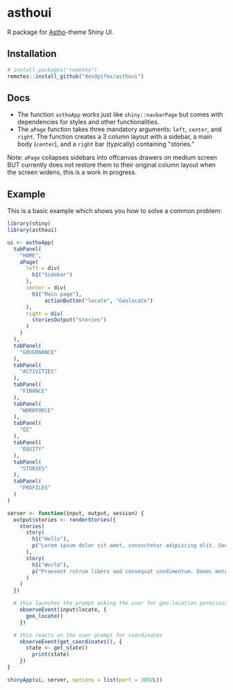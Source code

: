 <!-- badges: start -->
<!-- badges: end -->

# asthoui

R package for [Astho](https://www.astho.org/)-theme Shiny UI.

## Installation

```r
# install.packages("remotes")
remotes::install_github("devOpifex/asthoui")
```

## Docs

- The function `asthoApp` works just like `shiny::navbarPage` but comes with
dependencies for styles and other functionalities.
- The `aPage` function takes three mandatory arguments: `left`, `center`, and `right`.
The function creates a 3 column layout with a sidebar, a main body (`center`), and 
a `right` bar (typically) containing "stories." 

Note: `aPage` collapses sidebars into offcanvas drawers on medium screen BUT currently 
does not restore them to their original column layout when the screen widens, this is a
work in progress.

## Example

This is a basic example which shows you how to solve a common problem:

```r
library(shiny)
library(asthoui)

ui <- asthoApp(
  tabPanel(
    "HOME",
    aPage(
      left = div(
        h1("Sidebar")
      ),
      center = div(
        h1("Main page"),
		    actionButton("locate", "Geolocate")
      ),
      right = div(
        storiesOutput("stories")
      )
    )
  ),
  tabPanel(
    "GOVERNANCE"
  ),
  tabPanel(
    "ACTIVITIES"
  ),
  tabPanel(
    "FINANCE"
  ),
  tabPanel(
    "WORKFORCE"
  ),
  tabPanel(
    "QI"
  ),
  tabPanel(
    "EQUITY"
  ),
  tabPanel(
    "STORIES"
  ),
  tabPanel(
    "PROFILES"
  )
)

server <- function(input, output, session) {
  output$stories <- renderStories({
    stories(
      story(
        h1("Hello"),
        p("Lorem ipsum dolor sit amet, consectetur adipiscing elit. Sed eget quam orci. Vivamus cursus, nunc vel hendrerit sollicitudin, elit tortor rutrum magna, ut cursus ipsum est vel est. Vestibulum euismod erat ac fermentum lobortis. In eleifend, lacus id aliquet efficitur, ipsum purus scelerisque turpis, et convallis libero nulla ut ligula. Maecenas et enim a ante pellentesque aliquet. Donec vitae lectus accumsan, ornare orci vitae, accumsan mi. Nam nec efficitur dolor. Integer id ligula euismod, tempor quam sed, maximus lorem. Nullam ullamcorper euismod ante eu rhoncus. Integer condimentum ligula in metus malesuada congue. Nam feugiat varius sapien, ac malesuada turpis tincidunt id. Vestibulum congue mi lectus, quis scelerisque libero consequat sed. Sed eget erat dapibus, iaculis eros quis, efficitur felis. In hac habitasse platea dictumst. Duis id felis vitae nisi eleifend molestie et vel leo. Sed efficitur, erat non viverra tincidunt, quam libero facilisis nisl, eu hendrerit dolor augue at eros.")
      ),
      story(
        h1("World"),
        p("Praesent rutrum libero sed consequat condimentum. Donec metus arcu, dictum posuere turpis ac, mattis lacinia arcu. Nam malesuada mauris in tortor egestas, ut pellentesque est dignissim. Fusce lacinia at urna nec mattis. Etiam a pellentesque felis. Maecenas sed erat vitae erat aliquet scelerisque ac id nunc. Quisque non interdum leo, accumsan vehicula sem. Morbi ac faucibus lectus, at ullamcorper est.")
      )
    )
  })

  # this launches the prompt asking the user for geo-location permissions
	observeEvent(input$locate, {
	  geo_locate()
	})

  # this reacts on the user prompt for coordinates
	observeEvent(get_coordinates(), {
	  state <- get_state()
		print(state)
	})
}

shinyApp(ui, server, options = list(port = 3002L))
```

